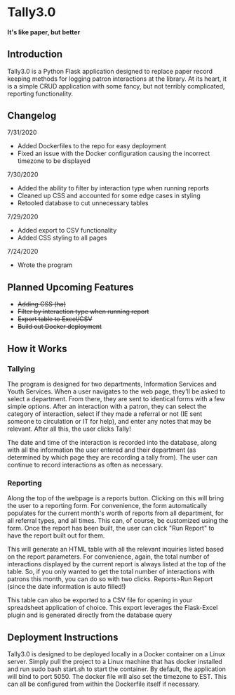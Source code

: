 # Tally3.0
#### It's like paper, but better

## Introduction
Tally3.0 is a Python Flask application designed to replace paper record keeping methods
for logging patron interactions at the library. At its heart, it is a simple CRUD application with
some fancy, but not terribly complicated, reporting functionality.

## Changelog
7/31/2020
* Added Dockerfiles to the repo for easy deployment
* Fixed an issue with the Docker configuration causing the incorrect timezone to be displayed

7/30/2020
* Added the ability to filter by interaction type when running reports
* Cleaned up CSS and accounted for some edge cases in styling
* Retooled database to cut unnecessary tables

7/29/2020
* Added export to CSV functionality
* Added CSS styling to all pages

7/24/2020
* Wrote the program

## Planned Upcoming Features
* ~~Adding CSS (ha)~~
* ~~Filter by interaction type when running report~~
* ~~Export table to Excel/CSV~~
* ~~Build out Docker deployment~~

## How it Works
### Tallying
The program is designed for two departments, Information Services and Youth Services. When a user navigates to
the web page, they'll be asked to select a department. From there, they are sent to identical forms with a few
simple options. After an interaction with a patron, they can select the category of interaction, select if they 
made a referral or not (IE sent someone to circulation or IT for help), and enter any notes that may be relevant.
After all this, the user clicks Tally!

The date and time of the interaction is recorded into the database, along with all the information the user entered 
and their department (as determined by which page they are recording a tally from). The user can continue to record 
interactions as often as necessary.

### Reporting
Along the top of the webpage is a reports button. Clicking on this will bring the user to a reporting form. For
convenience, the form automatically populates for the current month's worth of reports from all department, for all
referral types, and all times. This can, of course, be customized using the form. Once the report has been built,
the user can click "Run Report" to have the report built out for them.

This will generate an HTML table with all the relevant inquiries listed based on the report parameters. 
For convenience, again, the total number of interactions displayed by the current report is always listed at
the top of the table. So, if you only wanted to get the total number of interactions with patrons this month,
you can do so with two clicks. Reports>Run Report (since the date information is auto filled!)

This table can also be exported to a CSV file for opening in your spreadsheet application
of choice. This export leverages the Flask-Excel plugin and is generated directly from the
database query

## Deployment Instructions
Tally3.0 is designed to be deployed locally in a Docker container on a Linux server. 
Simply pull the project to a Linux machine that has docker installed and run sudo bash start.sh
to start the container. By default, the application will bind to port 5050. The docker file
will also set the timezone to EST. This can all be configured from within the Dockerfile itself
if necessary. 
